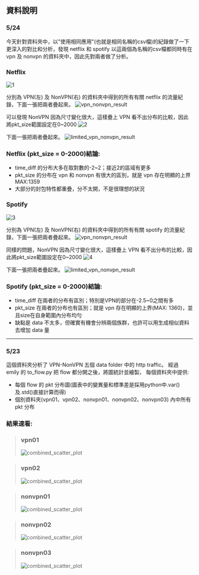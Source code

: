 ## 資料說明

### 5/24
今天針對資料夾中，以"使用相同應用"(也就是相同名稱的csv檔)的紀錄做了一下更深入的對比和分析，發現 netflix 和 spotify 以這兩個為名稱的csv檔都同時有在 vpn 及 nonvpn 的資料夾中，因此先對兩者做了分析。

### Netflix
![1](https://github.com/Computer-Networks-CO3005-Group3/Final_Project/assets/73822955/c1cfd15c-c7a4-4997-b883-ac23944c1ebd)

分別為 VPN(左) 及 NonVPN(右) 的資料夾中得到的所有有關 netflix 的流量紀錄，下面一張把兩者疊起來。
![vpn_nonvpn_result](https://github.com/Computer-Networks-CO3005-Group3/Final_Project/assets/73822955/d20de73f-1ffa-4e8f-88e3-6f38c5b12c8d)

可以發現 NonVPN 因為尺寸變化很大，這樣疊上 VPN 看不出分布的比較，因此將pkt_size範圍設定在0~2000
![2](https://github.com/Computer-Networks-CO3005-Group3/Final_Project/assets/73822955/0b3e9d00-9357-4710-b0ed-2e6c4e0defe9)

下面一張把兩者疊起來。
![limited_vpn_nonvpn_result](https://github.com/Computer-Networks-CO3005-Group3/Final_Project/assets/73822955/d1865355-617d-4334-a891-205ae9ca56eb)

### Netflix (pkt_size = 0-2000)結論:
- time_diff 的分布大多在取對數的-2~2；接近2的區域有更多
- pkt_size 的分布在 vpn 和 nonvpn 有很大的區別，就是 vpn 存在明顯的上界 MAX:1359
- 大部分的封包特性都重疊，分不太開，不是很理想的狀況


### Spotify
![3](https://github.com/Computer-Networks-CO3005-Group3/Final_Project/assets/73822955/bc8b2e1c-a2fb-428d-9fd2-797a2d1edf90)

分別為 VPN(左) 及 NonVPN(右) 的資料夾中得到的所有有關 spotify 的流量紀錄，下面一張把兩者疊起來。
![vpn_nonvpn_result](https://github.com/Computer-Networks-CO3005-Group3/Final_Project/assets/73822955/c78bb1bf-781b-42db-8607-6e376d1fbe0a)

同樣的問題，NonVPN 因為尺寸變化很大，這樣疊上 VPN 看不出分布的比較，因此將pkt_size範圍設定在0~2000
![4](https://github.com/Computer-Networks-CO3005-Group3/Final_Project/assets/73822955/79a4ce19-9904-4a93-a444-fc10fa352d13)

下面一張把兩者疊起來。
![limited_vpn_nonvpn_result](https://github.com/Computer-Networks-CO3005-Group3/Final_Project/assets/73822955/a94e7df4-52b0-4370-a444-7c0b22e99316)

### Spotify (pkt_size = 0-2000)結論:
- time_diff 在兩者的分布有區別；特別是VPN的部分在-2.5~0之間有多
- pkt_size 在兩者的分布也有區別；就是 vpn 存在明顯的上界(MAX: 1360)，並且size在自身範圍內分布均勻
- 缺點是 data 不太多，但確實有機會分辨兩個族群，也許可以用生成相似資料去增加 data 量

---

### 5/23
這個資料夾分析了 VPN-NonVPN 五個 data folder 中的 http traffic。
經過 emily 的 to_flow.py 把 flow 都分開之後，將圖統計並繪製，
每個資料夾中提供:
- 每個 flow 的 pkt 分布圖(圖表中的變異量和標準差是採用python中.var()及.std()直接計算而得)
- 個別資料夾(vpn01、vpn02、nonvpn01、nonvpn02、nonvpn03) 內中所有 pkt 分布

### 結果速看:
>### vpn01
>![combined_scatter_plot](https://github.com/Computer-Networks-CO3005-Group3/Final_Project/assets/73822955/09b0d7b5-cd07-4a42-950f-eea4afd30035)

>### vpn02
>![combined_scatter_plot](https://github.com/Computer-Networks-CO3005-Group3/Final_Project/assets/73822955/ecb6e998-7428-4845-b2d6-e22b66ddd580)

>### nonvpn01
>![combined_scatter_plot](https://github.com/Computer-Networks-CO3005-Group3/Final_Project/assets/73822955/4c0a70be-76ea-40a4-adb6-ce049d7e32bb)

>### nonvpn02
>![combined_scatter_plot](https://github.com/Computer-Networks-CO3005-Group3/Final_Project/assets/73822955/a71a856c-8eaf-447a-9e83-03bd6bdf9c91)

>### nonvpn03
>![combined_scatter_plot](https://github.com/Computer-Networks-CO3005-Group3/Final_Project/assets/73822955/3c0319eb-63ed-4381-a517-388f20174559)


